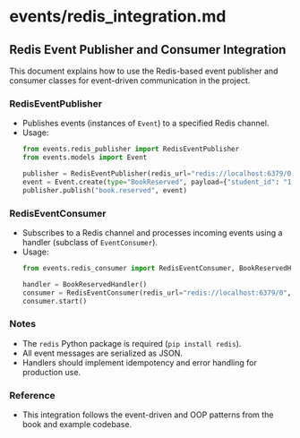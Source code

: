 # events/redis_integration.md

## Redis Event Publisher and Consumer Integration

This document explains how to use the Redis-based event publisher and consumer classes for event-driven communication in the project.

### RedisEventPublisher
- Publishes events (instances of `Event`) to a specified Redis channel.
- Usage:
  ```python
  from events.redis_publisher import RedisEventPublisher
  from events.models import Event

  publisher = RedisEventPublisher(redis_url="redis://localhost:6379/0")
  event = Event.create(type="BookReserved", payload={"student_id": "123", "book_id": "456"})
  publisher.publish("book.reserved", event)
  ```

### RedisEventConsumer
- Subscribes to a Redis channel and processes incoming events using a handler (subclass of `EventConsumer`).
- Usage:
  ```python
  from events.redis_consumer import RedisEventConsumer, BookReservedHandler

  handler = BookReservedHandler()
  consumer = RedisEventConsumer(redis_url="redis://localhost:6379/0", channel="book.reserved", handler=handler)
  consumer.start()
  ```

### Notes
- The `redis` Python package is required (`pip install redis`).
- All event messages are serialized as JSON.
- Handlers should implement idempotency and error handling for production use.

### Reference
- This integration follows the event-driven and OOP patterns from the book and example codebase.
